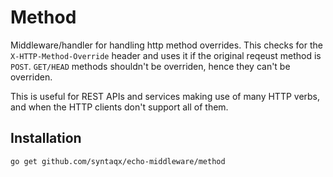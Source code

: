# Method

Middleware/handler for handling http method overrides. This checks for the
`X-HTTP-Method-Override` header and uses it if the original reqeust method is
`POST`. `GET/HEAD` methods shouldn't be overriden, hence they can't be
overriden.

This is useful for REST APIs and services making use of many HTTP verbs, and
when the HTTP clients don't support all of them.

## Installation

```shell
go get github.com/syntaqx/echo-middleware/method
```
